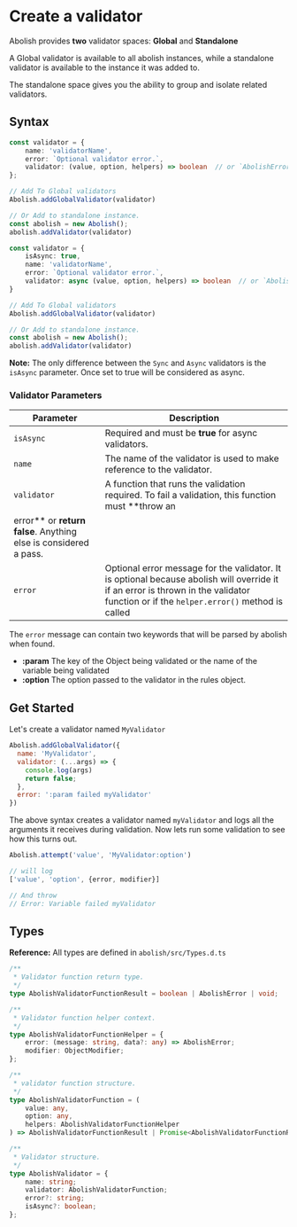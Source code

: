 # Create a validator

[comment]: <> (Creating custom **reusable** validators is easy with abolish.)

Abolish provides **two** validator spaces: **Global** and **Standalone**

A Global validator is available to all abolish instances, while a standalone validator is available to the instance it
was added to.

The standalone space gives you the ability to group and isolate related validators.

## Syntax

<CodeGroup>
  <CodeGroupItem title="Sync Validator">

```typescript
const validator = {
    name: 'validatorName',
    error: `Optional validator error.`,
    validator: (value, option, helpers) => boolean  // or `AbolishError` or `void`
};

// Add To Global validators
Abolish.addGlobalValidator(validator)

// Or Add to standalone instance.
const abolish = new Abolish();
abolish.addValidator(validator)
```

  </CodeGroupItem>

  <CodeGroupItem title="Async Validator">

```typescript
const validator = {
    isAsync: true,
    name: 'validatorName',
    error: `Optional validator error.`,
    validator: async (value, option, helpers) => boolean  // or `AbolishError` or `void`
}

// Add To Global validators
Abolish.addGlobalValidator(validator)

// Or Add to standalone instance.
const abolish = new Abolish();
abolish.addValidator(validator)
```

  </CodeGroupItem>
</CodeGroup>

**Note:** The only difference between the `Sync` and `Async` validators is the `isAsync` parameter. Once set to true
will be considered as async.

### Validator Parameters

| Parameter | Description |
| --------- | ----------- |
| `isAsync` | Required and must be **true** for async validators. |
| `name` | The name of the validator is used to make reference to the validator. |
| `validator` | A function that runs the validation required. To fail a validation, this function must **throw an
error** or **return false**. Anything else is considered a pass. |
| `error` | Optional error message for the validator. It is optional because abolish will override it if an error is thrown in the validator function  or if the `helper.error()` method is called |

The `error` message can contain two keywords that will be parsed by abolish when found.

- **:param**  The key of the Object being validated or the name of the variable being validated
- **:option** The option passed to the validator in the rules object.

## Get Started

Let's create a validator named `MyValidator`

```javascript
Abolish.addGlobalValidator({
  name: 'MyValidator',
  validator: (...args) => {
    console.log(args)
    return false;
  },
  error: ':param failed myValidator'
})
```

The above syntax creates a validator named `myValidator` and logs all the arguments it receives during validation. Now
lets run some validation to see how this turns out.

```javascript
Abolish.attempt('value', 'MyValidator:option')

// will log
['value', 'option', {error, modifier}]

// And throw
// Error: Variable failed myValidator
```

## Types

**Reference:** All types are defined in `abolish/src/Types.d.ts`

```typescript
/**
 * Validator function return type.
 */
type AbolishValidatorFunctionResult = boolean | AbolishError | void;

/**
 * Validator function helper context.
 */
type AbolishValidatorFunctionHelper = {
    error: (message: string, data?: any) => AbolishError;
    modifier: ObjectModifier;
};

/**
 * validator function structure.
 */
type AbolishValidatorFunction = (
    value: any,
    option: any,
    helpers: AbolishValidatorFunctionHelper
) => AbolishValidatorFunctionResult | Promise<AbolishValidatorFunctionResult>;

/**
 * Validator structure.
 */
type AbolishValidator = {
    name: string;
    validator: AbolishValidatorFunction;
    error?: string;
    isAsync?: boolean;
};
```